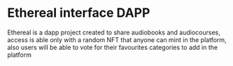 # Ethereal interface DAPP

Ethereal is a dapp project created to share audiobooks and audiocourses, access is able only with a random NFT that anyone can mint in the platform, also users will be able to vote for their favourites categories to add in the platform
